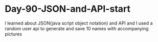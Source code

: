 # Day-90-JSON-and-API-start
I learned about JSON(java script object notation) and API and I used a random user api to generate and save 10 names with accompanying pictures
